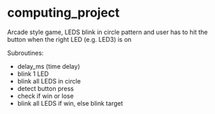 # computing_project

Arcade style game, LEDS blink in circle pattern and user has to hit the button when the right LED (e.g. LED3) is on

Subroutines:
- delay_ms (time delay)
- blink 1 LED
- blink all LEDS in circle
- detect button press
- check if win or lose
- blink all LEDS if win, else blink target
